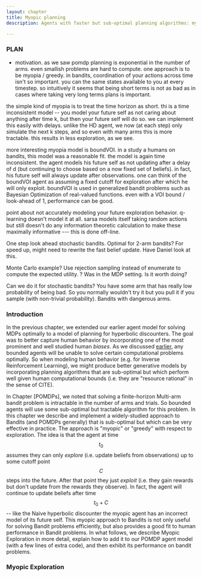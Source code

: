 ```yaml
---
layout: chapter
title: Myopic planning
description: Agents with faster but sub-optimal planning algorithms: myopia about rewards and myopia about exploration. 

---
```



### PLAN
- motivation. as we saw pomdp planning is exponential in the number of arms. even smallish problems are hard to compute. one approach is to be myopia / greedy. in bandits, coordination of your actions across time isn't so important. you can the same states available to you at every timestep. so intuitively it seems that being short terms is not as bad as in cases where taking very long terms plans is important.

the simple kind of myopia is to treat the time horizon as short. thi is a time inconsistent model -- you model your future self as not caring about anything after time k, but then your future self will do so. we can implement this easily with delays. unlike the HD agent, we now (at each step) only simulate the next k steps, and so even with many arms this is more tractable. this results in less exploration, as we see.

more interesting myopia model is boundVOI. in a study a humans on bandits, this model was a reasonable fit. the model is again time inconsistent. the agent models his future self as not updating after a delay of d (but continuing to choose based on a now fixed set of beliefs). in fact, his future self will always update after observations. one can think of the boundVOI agent as assuming a fixed cutoff for exploration after which he will only exploit. boundVOI is used in generalized bandit problems such as Bayesian Optimization of real-valued functions. even with a VOI bound / look-ahead of 1, performance can be good.

point about not accurately modeling your future exploration behavior. q-learning doesn't model it at all. sarsa models itself taking random actions but still doesn't do any information theoretic calculation to make these maximally informative --- this is done off-line. 

One step look ahead stochastic bandits. Optimal for 2-arm bandits? For speed up, might need to rewrite the fast belief update. Have Daniel look at this. 

Monte Carlo example? Use rejection sampling instead of enumerate to compute the expected utility. ? Was in the MDP setting. Is it worth doing?  

Can we do it for stochastic bandits? You have some arm that has really low probability of being bad. So you normally wouldn't try it but you pull it if you sample (with non-trivial probability). Bandits with dangerous arms.  

### Introduction
In the previous chapter, we extended our earlier agent model for solving MDPs optimally to a model of planning for hyperbolic discounters. The goal was to better capture human behavior by incorporating one of the most prominent and well studied human *biases*. As we discussed [earlier](/chapters/5-biases-intro), any bounded agents will be unable to solve certain computational problems optimally. So when modeling human behavior (e.g. for Inverse Reinforcement Learning), we might produce better generative models by incorporating planning algorithms that are sub-optimal but which perform well given human computational bounds (i.e. they are "resource rational" in the sense of CITE).

In Chapter [POMDPs], we noted that solving a finite-horizon Multi-arm bandit problem is intractable in the number of arms and trials. So bounded agents will use some sub-optimal but tractable algorithm for this problem. In this chapter we describe and implement a widely-studied approach to Bandits (and POMDPs generally) that is sub-optimal but which can be very effective in practice. The approach is "myopic" or "greedy" with respect to exploration. The idea is that the agent at time $$t_0$$ assumes they can only *explore* (i.e. update beliefs from observations) up to some cutoff point $$C$$ steps into the future. After that point they just *exploit* (i.e. they gain rewards but don't update from the rewards they observe). In fact, the agent will continue to update beliefs after time $$t_0+C$$ -- like the Naive hyperbolic discounter the myopic agent has an incorrect model of its future self. This myopic approach to Bandits is not only useful for solving Bandit problems efficiently, but also provides a good fit to human performance in Bandit problems. In what follows, we describe Myopic Exploration in more detail, explain how to add it to our POMDP agent model (with a few lines of extra code), and then exhibit its performance on bandit problems. 

### Myopic Exploration

